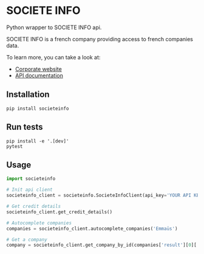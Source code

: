 # SOCIETE INFO

Python wrapper to SOCIETE INFO api.

SOCIETE INFO is a french company providing access to french companies data.

To learn more, you can take a look at:

- [Corporate website](https://societeinfo.com)
- [API documentation](https://societeinfo.com/api-doc/#introduction)

## Installation

```shell
pip install societeinfo
```

## Run tests

```shell
pip install -e '.[dev]'
pytest
```

## Usage

```python
import societeinfo

# Init api client
societeinfo_client = societeinfo.SocieteInfoClient(api_key='YOUR API KEY')

# Get credit details
societeinfo_client.get_credit_details()

# Autocomplete companies
companies = societeinfo_client.autocomplete_companies('Emmaüs')

# Get a company
company = societeinfo_client.get_company_by_id(companies['result'][0]['id'])
```
